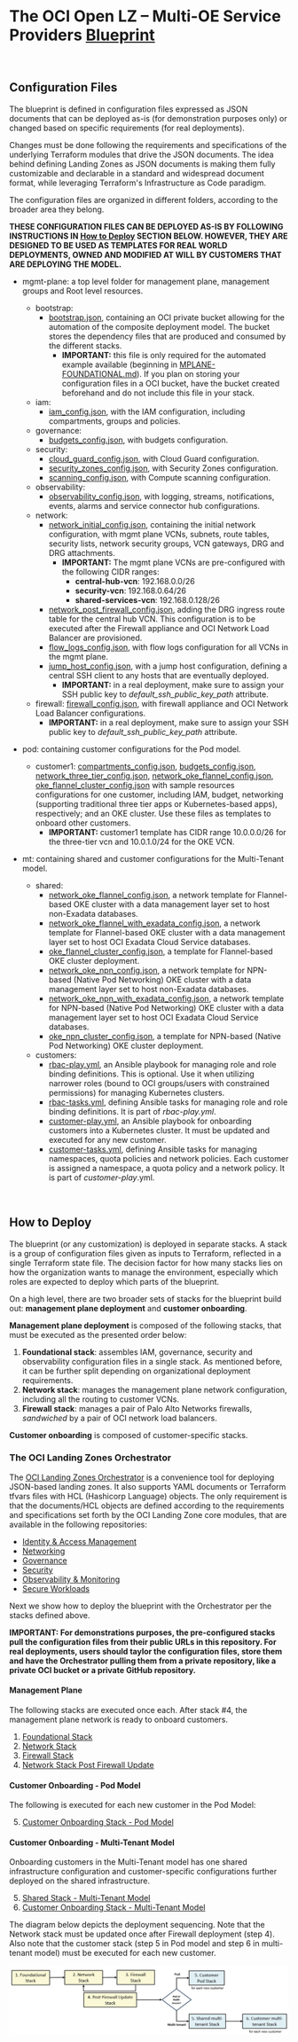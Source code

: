 # **The OCI Open LZ &ndash; Multi-OE Service Providers [Blueprint](#)**

&nbsp; 

## Configuration Files

The blueprint is defined in configuration files expressed as JSON documents that can be deployed as-is (for demonstration purposes only) or changed based on specific requirements (for real deployments). 

Changes must be done following the requirements and specifications of the underlying Terraform modules that drive the JSON documents. The idea behind defining Landing Zones as JSON documents is making them fully customizable and declarable in a standard and widespread document format, while leveraging Terraform's Infrastructure as Code paradigm.

The configuration files are organized in different folders, according to the broader area they belong. 

**THESE CONFIGURATION FILES CAN BE DEPLOYED AS-IS BY FOLLOWING INSTRUCTIONS IN [How to Deploy](#howtodeploy) SECTION BELOW. HOWEVER, THEY ARE DESIGNED TO BE USED AS TEMPLATES FOR REAL WORLD DEPLOYMENTS, OWNED AND MODIFIED AT WILL BY CUSTOMERS THAT ARE DEPLOYING THE MODEL.**

- mgmt-plane: a top level folder for management plane, management groups and Root level resources.
    - bootstrap:
        - [bootstrap.json](mgmt-plane/bootstrap/bootstrap.json), containing an OCI private bucket allowing for the automation of the composite deployment model. The bucket stores the dependency files that are produced and consumed by the different stacks.
            - **IMPORTANT:** this file is only required for the automated example available (beginning in [MPLANE-FOUNDATIONAL.md](./docs/MPLANE-FOUNDATIONAL.md)). If you plan on storing your configuration files in a OCI bucket, have the bucket created beforehand and do not include this file in your stack.
    - iam: 
        - [iam_config.json](mgmt-plane/iam/iam_config.json), with the IAM configuration, including compartments, groups and policies.
    - governance: 
        - [budgets_config.json](mgmt-plane/governance/budgets_config.json), with budgets configuration.
    - security: 
        - [cloud_guard_config.json](mgmt-plane/security/cloud_guard_config.json), with Cloud Guard configuration.
        - [security_zones_config.json](mgmt-plane/security/security_zones_config.json), with Security Zones configuration.
        - [scanning_config.json](mgmt-plane/security/scanning_config.json), with Compute scanning configuration.
    - observability: 
        - [observability_config.json](mgmt-plane/observability/observability_config.json), with logging, streams, notifications, events, alarms and service connector hub configurations.
    - network: 
        - [network_initial_config.json](mgmt-plane/network/network_initial_config.json), containing the initial network configuration, with mgmt plane VCNs, subnets, route tables, security lists, network security groups, VCN gateways, DRG and DRG attachments.
            - **IMPORTANT:** The mgmt plane VCNs are pre-configured with the following CIDR ranges:
                - **central-hub-vcn**: 192.168.0.0/26
                - **security-vcn**: 192.168.0.64/26
                - **shared-services-vcn**: 192.168.0.128/26 
        - [network_post_firewall_config.json](mgmt-plane/network/network_post_firewall_config.json), adding the DRG ingress route table for the central hub VCN. This configuration is to be executed after the Firewall appliance and OCI Network Load Balancer are provisioned.
        - [flow_logs_config.json](mgmt-plane/network/flow_logs_config.json), with flow logs configuration for all VCNs in the mgmt plane.
        - [jump_host_config.json](mgmt-plane/network/jump_host_config.json), with a jump host configuration, defining a central SSH client to any hosts that are eventually deployed.
            - **IMPORTANT:** in a real deployment, make sure to assign your SSH public key to *default_ssh_public_key_path* attribute.
    - firewall: [firewall_config.json](mgmt-plane/firewall/firewall_config.json), with firewall appliance and OCI Network Load Balancer configurations.
        - **IMPORTANT:** in a real deployment, make sure to assign your SSH public key to *default_ssh_public_key_path* attribute.

- pod: containing customer configurations for the Pod model.
    - customer1: [compartments_config.json](pod/customer1/ccompartments_config.json), [budgets_config.json](pod/customer1/budgets_config.json), [network_three_tier_config.json](pod/customer1/network_three_tier_config.json), [network_oke_flannel_config.json](pod/customer1/network_oke_flannel_config.json), [oke_flannel_cluster_config.json](pod/customer1/oke_flannel_cluster_config.json) with sample resources configurations for one customer, including IAM, budget, networking (supporting traditional three tier apps or Kubernetes-based apps), respectively; and an OKE cluster. Use these files as templates to onboard other customers.
        - **IMPORTANT:** customer1 template has CIDR range 10.0.0.0/26 for the three-tier vcn and 10.0.1.0/24 for the OKE VCN. 

- mt: containing shared and customer configurations for the Multi-Tenant model.     
    - shared:
        - [network_oke_flannel_config.json](mt/shared/network_oke_flannel_config.json), a network template for Flannel-based OKE cluster with a data management layer set to host non-Exadata databases.
        - [network_oke_flannel_with_exadata_config.json](mt/shared/network_oke_flannel_with_exadata_config.json), a network template for Flannel-based OKE cluster with a data management layer set to host OCI Exadata Cloud Service databases.
        - [oke_flannel_cluster_config.json](mt/shared/oke_flannel_cluster_config.json), a template for Flannel-based OKE cluster deployment.
        - [network_oke_npn_config.json](mt/shared/network_oke_npn_config.json), a network template for NPN-based (Native Pod Networking) OKE cluster with a data management layer set to host non-Exadata databases.
        - [network_oke_npn_with_exadata_config.json](mt/shared/network_oke_npn_with_exadata_config.json), a network template for NPN-based (Native Pod Networking) OKE cluster with a data management layer set to host OCI Exadata Cloud Service databases.
        - [oke_npn_cluster_config.json](mt/shared/oke_npn_cluster_config.json), a template for NPN-based (Native Pod Networking) OKE cluster deployment.
    - customers:
        - [rbac-play.yml](mt/customers/rbac-play.yml), an Ansible playbook for managing role and role binding definitions. This is optional. Use it when utilizing narrower roles (bound to OCI groups/users with constrained permissions) for managing Kubernetes clusters. 
        - [rbac-tasks.yml](mt/customers/rbac-tasks.yml), defining Ansible tasks for managing role and role binding definitions. It is part of *rbac-play.yml*. 
        - [customer-play.yml](mt/customers/customer-play.yml), an Ansible playbook for onboarding customers into a Kubernetes cluster. It must be updated and executed for any new customer.  
        - [customer-tasks.yml](mt/customers/customer-tasks.yml), defining Ansible tasks for managing namespaces, quota policies and network policies. Each customer is assigned a namespace, a quota policy and a network policy. It is part of *customer-play*.yml.
          

&nbsp; 

## <a name="howtodeploy">How to Deploy</a>

The blueprint (or any customization) is deployed in separate stacks. A stack is a group of configuration files given as inputs to Terraform, reflected in a single Terraform state file. The decision factor for how many stacks lies on how the organization wants to manage the environment, especially which roles are expected to deploy which parts of the blueprint. 

On a high level, there are two broader sets of stacks for the blueprint build out: **management plane deployment** and **customer onboarding**.

**Management plane deployment** is composed of the following stacks, that must be executed as the presented order below:
1. **Foundational stack**: assembles IAM, governance, security and observability configuration files in a single stack. As mentioned before, it can be further split depending on organizational deployment requirements. 
2. **Network stack**: manages the management plane network configuration, including all the routing to customer VCNs.
3. **Firewall stack**: manages a pair of Palo Alto Networks firewalls, *sandwiched* by a pair of OCI network load balancers.

**Customer onboarding** is composed of customer-specific stacks.

### The OCI Landing Zones Orchestrator

The [OCI Landing Zones Orchestrator](https://github.com/oci-landing-zones/terraform-oci-modules-orchestrator) is a convenience tool for deploying JSON-based landing zones. It also supports YAML documents or Terraform tfvars files with HCL (Hashicorp Language) objects. The only requirement is that the documents/HCL objects are defined according to the requirements and specifications set forth by the OCI Landing Zone core modules, that are available in the following repositories:

- [Identity & Access Management](https://github.com/oracle-quickstart/terraform-oci-cis-landing-zone-iam)
- [Networking](https://github.com/oci-landing-zones/terraform-oci-modules-networking)
- [Governance](https://github.com/oci-landing-zones/terraform-oci-modules-governance)
- [Security](https://github.com/oci-landing-zones/terraform-oci-modules-security)
- [Observability & Monitoring](https://github.com/oci-landing-zones/terraform-oci-modules-observability)
- [Secure Workloads](https://github.com/oracle-quickstart/terraform-oci-secure-workloads)

Next we show how to deploy the blueprint with the Orchestrator per the stacks defined above. 

**IMPORTANT: For demonstrations purposes, the pre-configured stacks pull the configuration files from their public URLs in this repository. For real deployments, users should taylor the configuration files, store them and have the Orchestrator pulling them from a private repository, like a private OCI bucket or a private GitHub repository.**  

#### Management Plane
The following stacks are executed once each. After stack #4, the management plane network is ready to onboard customers.
1. [Foundational Stack](docs/MPLANE-FOUNDATIONAL.md)
2. [Network Stack](docs/MPLANE-NETWORKING.md#stage1)
3. [Firewall Stack](docs/MPLANE-FIREWALL.md)
4. [Network Stack Post Firewall Update](docs/MPLANE-NETWORKING.md#stage2)

#### Customer Onboarding - Pod Model
The following is executed for each new customer in the Pod Model:

5. [Customer Onboarding Stack - Pod Model](docs/POD-CUSTOMER-ONBOARDING.md)

#### Customer Onboarding - Multi-Tenant Model
Onboarding customers in the Multi-Tenant model has one shared infrastructure configuration and customer-specific configurations further deployed on the shared infrastructure.

5. [Shared Stack - Multi-Tenant Model](docs/MT-SHARED-OKE.md)
6. [Customer Onboarding Stack - Multi-Tenant Model](docs/MT-CUSTOMER-ONBOARDING.md)
 
 The diagram below depicts the deployment sequencing. Note that the Network stack must be updated once after Firewall deployment (step 4). Also note that the customer stack (step 5 in Pod model and step 6 in multi-tenant model) must be executed for each new customer.

 ![Deployment Sequencing](../design/images/deployment-sequencing.png)

